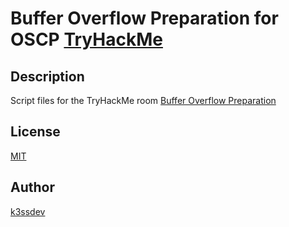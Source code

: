 # Buffer Overflow Preparation for OSCP [TryHackMe](https://tryhackme.com/room/bufferoverflowprep)

## Description

Script files for the TryHackMe room [Buffer Overflow Preparation](https://tryhackme.com/room/bufferoverflowprep)

## License

[MIT](https://choosealicense.com/licenses/mit/)

## Author

[k3ssdev](https://tryhackme.com/p/k3ssdev)

<div>
 <script src="https://tryhackme.com/badge/1277295"></script>
</div>